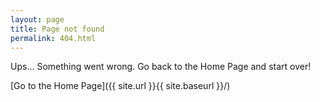 ```yaml
---
layout: page
title: Page not found
permalink: 404.html
---
```


Ups... Something went wrong. Go back to the Home Page and start over!

[Go to the Home Page]({{ site.url }}{{ site.baseurl }}/)

